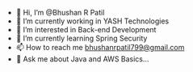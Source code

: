 - 👋 Hi, I’m @Bhushan R Patil
- 🔭 I’m currently working in YASH Technologies
- 👀 I’m interested in Back-end Development
- 🌱 I’m currently learning Spring Security
- 📫 How to reach me bhushanrpatil799@gmail.com
- 💬 Ask me about Java and AWS Basics...
<!---
Bhushanrpatil02/Bhushanrpatil02 is a ✨ special ✨ repository because its `README.md` (this file) appears on your GitHub profile.
You can click the Preview link to take a look at your changes.
--->
